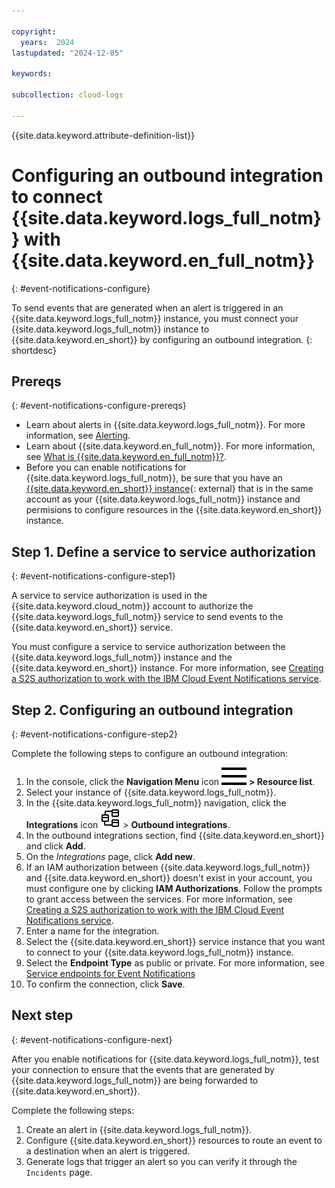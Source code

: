 ```yaml
---

copyright:
  years:  2024
lastupdated: "2024-12-05"

keywords:

subcollection: cloud-logs

---
```


{{site.data.keyword.attribute-definition-list}}

# Configuring an outbound integration to connect {{site.data.keyword.logs_full_notm}} with {{site.data.keyword.en_full_notm}}
{: #event-notifications-configure}

To send events that are generated when an alert is triggered in an {{site.data.keyword.logs_full_notm}} instance, you must connect your {{site.data.keyword.logs_full_notm}} instance to {{site.data.keyword.en_short}} by configuring an outbound integration.
{: shortdesc}

## Prereqs
{: #event-notifications-configure-prereqs}

- Learn about alerts in {{site.data.keyword.logs_full_notm}}. For more information, see [Alerting](/docs/cloud-logs?topic=cloud-logs-alerts).
- Learn about {{site.data.keyword.en_full_notm}}. For more information, see [What is {{site.data.keyword.en_full_notm}}?](/docs/event-notifications?topic=event-notifications-en-about).
- Before you can enable notifications for {{site.data.keyword.logs_full_notm}}, be sure that you have an [{{site.data.keyword.en_short}} instance](/catalog/services/event-notifications){: external} that is in the same account as your {{site.data.keyword.logs_full_notm}} instance and permisions to configure resources in the {{site.data.keyword.en_short}} instance.


## Step 1. Define a service to service authorization
{: #event-notifications-configure-step1}

A service to service authorization is used in the {{site.data.keyword.cloud_notm}} account to authorize the {{site.data.keyword.logs_full_notm}} service to send events to the {{site.data.keyword.en_short}} service.

You must configure a service to service authorization between the {{site.data.keyword.logs_full_notm}} instance and the {{site.data.keyword.en_short}} instance. For more information, see [Creating a S2S authorization to work with the IBM Cloud Event Notifications service](/docs/cloud-logs?topic=cloud-logs-iam-service-auth-en).

## Step 2. Configuring an outbound integration
{: #event-notifications-configure-step2}

Complete the following steps to configure an outbound integration:

1. In the console, click the **Navigation Menu** icon ![Navigation Menu icon](../icons/icon_hamburger.svg) **> Resource list**.
2. Select your instance of {{site.data.keyword.logs_full_notm}}.
3. In the {{site.data.keyword.logs_full_notm}} navigation, click the **Integrations** icon ![Integrations icon](../icons/integrations.svg) > **Outbound integrations**.
4. In the outbound integrations section, find {{site.data.keyword.en_short}} and click **Add**.
5. On the *Integrations* page, click **Add new**.
6. If an IAM authorization between {{site.data.keyword.logs_full_notm}} and {{site.data.keyword.en_short}} doesn't exist in your account, you must configure one by clicking **IAM Authorizations**. Follow the prompts to grant access between the services. For more information, see [Creating a S2S authorization to work with the IBM Cloud Event Notifications service](/docs/cloud-logs?topic=cloud-logs-iam-service-auth-en).
7. Enter a name for the integration.
8. Select the {{site.data.keyword.en_short}} service instance that you want to connect to your {{site.data.keyword.logs_full_notm}} instance.
9. Select the **Endpoint Type** as public or private. For more information, see [Service endpoints for Event Notifications](/docs/event-notifications?topic=event-notifications-en-regions-endpoints#en-service-endpoints)
10. To confirm the connection, click **Save**.

## Next step
{: #event-notifications-configure-next}

After you enable notifications for {{site.data.keyword.logs_full_notm}}, test your connection to ensure that the events that are generated by {{site.data.keyword.logs_full_notm}} are being forwarded to {{site.data.keyword.en_short}}.

Complete the following steps:
1. Create an alert in {{site.data.keyword.logs_full_notm}}.
2. Configure {{site.data.keyword.en_short}} resources to route an event to a destination when an alert is triggered.
3. Generate logs that trigger an alert so you can verify it through the `Incidents` page.
